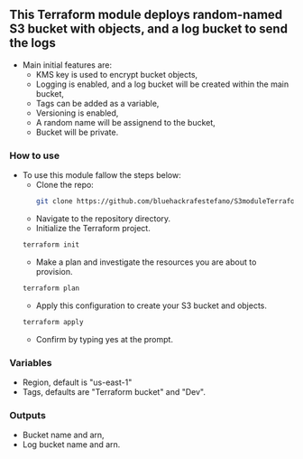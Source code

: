## This Terraform module deploys random-named S3 bucket with objects, and a log bucket to send the logs
- Main initial features are:
  - KMS key is used to encrypt bucket objects,
  - Logging is enabled, and a log bucket will be created within the main bucket,
  - Tags can be added as a variable,
  - Versioning is enabled,
  - A random name will be assignend to the bucket,
  - Bucket will be private.

### How to use
- To use this module fallow the steps below:
  - Clone the repo:
    ```bash
    git clone https://github.com/bluehackrafestefano/S3moduleTerraformTask.git
    ```
  - Navigate to the repository directory.
  - Initialize the Terraform project.
  ```bash
  terraform init
  ```
  - Make a plan and investigate the resources you are about to provision.
  ```bash
  terraform plan
  ```
  - Apply this configuration to create your S3 bucket and objects.
  ```bash
  terraform apply
  ```
  - Confirm by typing yes at the prompt.

### Variables
- Region, default is "us-east-1"
- Tags, defaults are "Terraform bucket" and "Dev".

### Outputs
- Bucket name and arn,
- Log bucket name and arn.